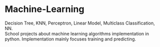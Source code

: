 # Machine-Learning
Decision Tree, KNN, Perceptron, Linear Model, Multiclass Classification, NN. <br />
School projects about machine learning algorithms implementation in python. Implementation mainly focuses training and predicting. 

